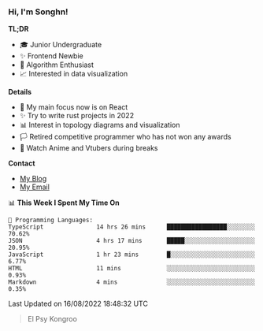 ### Hi, I'm Songhn!

**TL;DR**

- 🎓 Junior Undergraduate
- ✨ Frontend Newbie
- 🎈 Algorithm Enthusiast
- 📈 Interested in data visualization

**Details**

- 🎯 My main focus now is on React
- ✨ Try to write rust projects in 2022
- 📊 Interest in topology diagrams and visualization
- 🏳️ Retired competitive programmer who has not won any awards
- 🍵 Watch Anime and Vtubers during breaks

**Contact**
- [My Blog](https://blog.songhn.com)
- [My Email](mailto:songhn233@gmail.com)

<!--START_SECTION:waka-->
📊 **This Week I Spent My Time On** 

```text
💬 Programming Languages: 
TypeScript               14 hrs 26 mins      █████████████████░░░░░░░░   70.62% 
JSON                     4 hrs 17 mins       █████░░░░░░░░░░░░░░░░░░░░   20.95% 
JavaScript               1 hr 23 mins        █░░░░░░░░░░░░░░░░░░░░░░░░   6.77% 
HTML                     11 mins             ░░░░░░░░░░░░░░░░░░░░░░░░░   0.93% 
Markdown                 4 mins              ░░░░░░░░░░░░░░░░░░░░░░░░░   0.35%

```


 Last Updated on 16/08/2022 18:48:32 UTC
<!--END_SECTION:waka-->

> El Psy Kongroo
